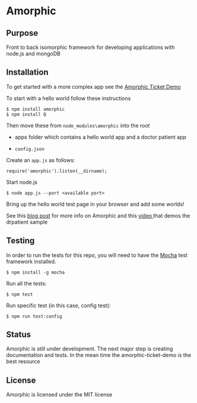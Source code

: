 # Amorphic

## Purpose

Front to back isomorphic framework for developing applications with node.js and mongoDB

## Installation

To get started with a more complex app see the [Amorphic Ticket Demo](https://github.com/selsamman/amorphic-ticket-demo/)

To start with a hello world follow these instructions

    $ npm install amorphic
    $ npm install Q

Then move these from `node_modules\amorphic` into the root

* apps folder which contains a hello world app and a doctor patient app

* `config.json`

Create an `app.js` as follows:

    require('amorphic').listen(__dirname);

Start node.js

    $ node app.js --port <available port>

Bring up the hello world test page in your browser and add some worlds!

See this [blog post](http://elsamman.com/?p=117) for more info on Amorphic and this
[video ](http://www.screencast.com/t/Z5Y2jMTmJ) that demos the drpatient sample

## Testing

In order to run the tests for this repo, you will need to have the [Mocha](https://mochajs.org/) test framework installed.

    $ npm install -g mocha

Run all the tests:

    $ npm test

Run specific test (in this case, config test):

    $ npm run test:config

## Status

Amorphic is still under development.  The next major step is creating documentation and tests.  In the mean
time the amorphic-ticket-demo is the best resource

## License

Amorphic is licensed under the MIT license



